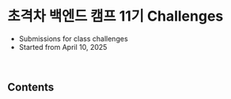 # 초격차 백엔드 캠프 11기 Challenges
- Submissions for class challenges
- Started from April 10, 2025
<br/>

## Contents<br/>
